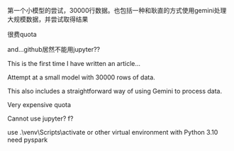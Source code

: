 第一个小模型的尝试，30000行数据。也包括一种和耿直的方式使用gemini处理大规模数据，并尝试取得结果

很费quota

and...github居然不能用jupyter??

This is the first time I have written an article...

Attempt at a small model with 30000 rows of data.

This also includes a straightforward way of using Gemini to process data.

Very expensive quota

Cannot use jupyter? f?


use .\venv\Scripts\activate
or other virtual environment with Python 3.10
need pyspark 
